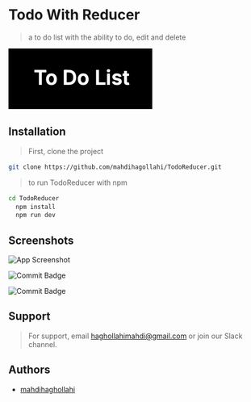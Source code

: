 # Todo With Reducer

> a to do list with the ability to do, edit and delete



![Logo](https://github.com/mahdihagollahi/TodoWithNext/blob/main/src/app/assets/Img/Logo.png)




## Installation

> First, clone the project

```bash
git clone https://github.com/mahdihagollahi/TodoReducer.git
```

> to run TodoReducer with npm

```bash
cd TodoReducer
  npm install
  npm run dev
```

## Screenshots

![App Screenshot](https://github.com/mahdihagollahi/TodoWithNext/blob/main/src/app/assets/Img/Screen%20Light.png)

![Commit Badge](https://github.com/mahdihagollahi/TodoWithNext/blob/main/src/app/assets/Img/Screen%20Dark.png)

![Commit Badge](https://github.com/mahdihagollahi/TodoWithNext/blob/main/src/app/assets/Img/Screen%20Do.png)

## Support

> For support, email haghollahimahdi@gmail.com or join our Slack channel.

## Authors

- [mahdihaghollahi](https://github.com/mahdihagollahi)
